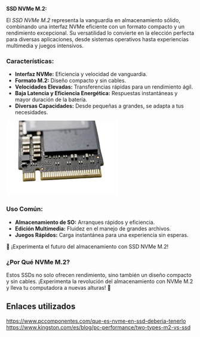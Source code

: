 **SSD NVMe M.2:**

El *SSD NVMe M.2* representa la vanguardia en almacenamiento sólido, combinando una interfaz NVMe eficiente con un formato compacto y un rendimiento excepcional. Su versatilidad lo convierte en la elección perfecta para diversas aplicaciones, desde sistemas operativos hasta experiencias multimedia y juegos intensivos.

### Características:

- **Interfaz NVMe:** Eficiencia y velocidad de vanguardia.
- **Formato M.2:** Diseño compacto y sin cables.
- **Velocidades Elevadas:** Transferencias rápidas para un rendimiento ágil.
- **Baja Latencia y Eficiencia Energética:** Respuestas instantáneas y mayor duración de la batería.
- **Diversas Capacidades:** Desde pequeñas a grandes, se adapta a tus necesidades.
 <img src="img/image-removebg-preview (10).png" alt="Descripción de la imagen" width="300"/>

### Uso Común:

- **Almacenamiento de SO:** Arranques rápidos y eficiencia.
- **Edición Multimedia:** Fluidez en el manejo de grandes archivos.
- **Juegos Rápidos:** Carga instantánea para una experiencia sin esperas.

🚀 ¡Experimenta el futuro del almacenamiento con SSD NVMe M.2!

### ¿Por Qué NVMe M.2?

Estos SSDs no solo ofrecen rendimiento, sino también un diseño compacto y sin cables. ¡Experimenta la revolución del almacenamiento con NVMe M.2 y lleva tu computadora a nuevas alturas! 🚀




## Enlaces utilizados
https://www.pccomponentes.com/que-es-nvme-en-ssd-deberia-tenerlo
https://www.kingston.com/es/blog/pc-performance/two-types-m2-vs-ssd

